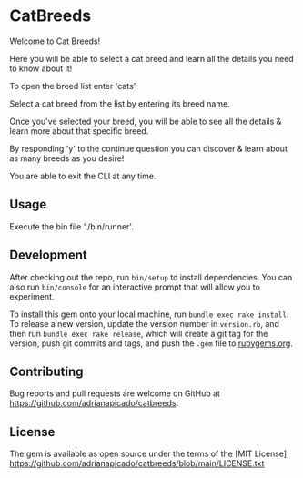 # CatBreeds

Welcome to Cat Breeds! 

Here you will be able to select a cat breed and learn all the details you need to know about it! 

To open the breed list enter 'cats'

Select a cat breed from the list by entering its breed name. 

Once you've selected your breed, you will be able to see all the details & learn more about that specific breed. 

By responding 'y' to the continue question you can discover & learn about as many breeds as you desire!

You are able to exit the CLI at any time.

## Usage

Execute the bin file './bin/runner'. 

## Development

After checking out the repo, run `bin/setup` to install dependencies. You can also run `bin/console` for an interactive prompt that will allow you to experiment.

To install this gem onto your local machine, run `bundle exec rake install`. To release a new version, update the version number in `version.rb`, and then run `bundle exec rake release`, which will create a git tag for the version, push git commits and tags, and push the `.gem` file to [rubygems.org](https://rubygems.org).

## Contributing

Bug reports and pull requests are welcome on GitHub at https://github.com/adrianapicado/catbreeds.


## License

The gem is available as open source under the terms of the [MIT License] https://github.com/adrianapicado/catbreeds/blob/main/LICENSE.txt